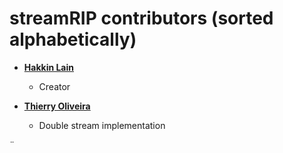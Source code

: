 streamRIP contributors (sorted alphabetically)
============================================

* **[Hakkin Lain](https://github.com/Hakkin)**

  * Creator

* **[Thierry Oliveira](https://github.com/painteau/)**

  * Double stream implementation

¨
